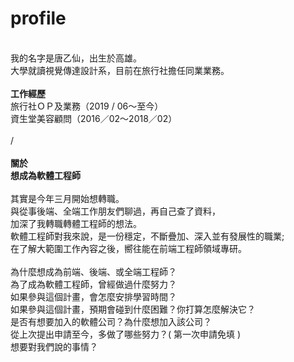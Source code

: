# profile

<br>
我的名字是唐乙仙，出生於高雄。<br>
大學就讀視覺傳達設計系，目前在旅行社擔任同業業務。<br>
<br>
<b>工作經歷</b><br>
旅行社ＯＰ及業務（2019 / 06～至今）<br>
資生堂美容顧問（2016／02～2018／02）<br>
<br>
/<br>
<br>
<b>關於</b><br>
<b>想成為軟體工程師</b><br>
<br>
其實是今年三月開始想轉職。<br>
與從事後端、全端工作朋友們聊過，再自己查了資料，<br>
加深了我轉職轉體工程師的想法。<br>
軟體工程師對我來說，是一份穩定，不斷疊加、深入並有發展性的職業;<br>
在了解大範圍工作內容之後，嚮往能在前端工程師領域專研。<br>
<br>
為什麼想成為前端、後端、或全端工程師？<br>
為了成為軟體工程師，曾經做過什麼努力？<br>
如果參與這個計畫，會怎麼安排學習時間？<br>
如果參與這個計畫，預期會碰到什麼困難？你打算怎麼解決它？<br>
是否有想要加入的軟體公司？為什麼想加入該公司？<br>
從上次提出申請至今，多做了哪些努力？( 第一次申請免填 )<br>
想要對我們說的事情？<br>

